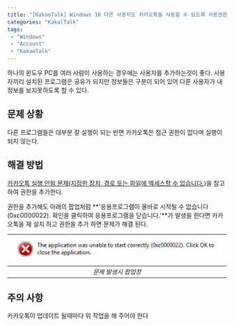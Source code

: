 ```yaml
---
title: "[KakaoTalk] Windows 10 다른 사용자도 카카오톡을 사용할 수 있도록 사용권한 주기"
categories: "KakalTalk"
tags:
 - "Windows"
 - "Account"
 - "KakaoTalk"
---
```


하나의 윈도우 PC를 여러 사람이 사용하는 경우에는 사용자를 추가하는것이 좋다. 사용자끼리 설치된 프로그램은 공유가 되지만 정보들은 구분이 되어 있어 다른 사용자가 내 정보를 보지못하도록 할 수 있다.

## 문제 상황

다른 프로그램들은 대부분 잘 실행이 되는 반면 카카오톡은 접근 권한이 없다며 실행이 되지 않는다.

## 해결 방법

[카카오톡 실행 안됨 문제(지정한 장치, 경로 또는 파일에 엑세스할 수 없습니다.)](https://doya-life.tistory.com/32)을 참고하여 권한을 추가한다.

권한을 추가해도 아래의 팝업처럼 **'응용프로그램이 올바로 시작될 수 없습니다(0xc0000022). 확인을 클릭하여 응용프로그램을 닫습니다.'**가 발생을 한다면 카카오톡을 재 설치 하고 권한을 추가 하면 문제가 해결 된다.

| ![문제 발생](/assets/images/2021/2021-04-07-122050.png) |
|:--:|
| *문제 발생시 팝업창* |

## 주의 사항

카카오톡이 업데이트 될때마다 위 작업을 해 주어야 한다